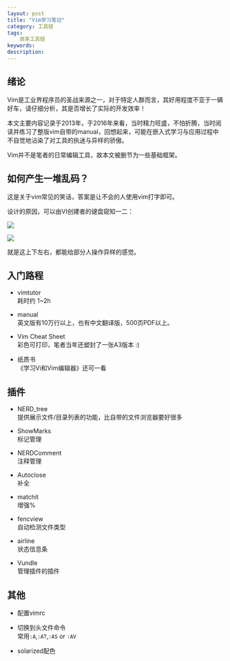 ```yaml
---
layout: post
title: "Vim学习笔记"
category: 工具链
tags: 
    效率工具链
keywords: 
description: 
---
```


## 绪论
Vim是工业界程序员的圣战来源之一，对于特定人群而言，其好用程度不亚于一辆好车，请仔细分析，其是否增长了实际的开发效率！

本文主要内容记录于2013年，于2016年来看，当时精力旺盛，不怕折腾，当时阅读并练习了整版vim自带的manual，回想起来，可能在嵌入式学习与应用过程中不自觉地沾染了对工具的执迷与异样的骄傲。

Vim并不是笔者的日常编辑工具，故本文被删节为一些基础框架。


## 如何产生一堆乱码？
这是关于vim常见的笑话，答案是让不会的人使用vim打字即可。

设计的原因，可以由VI创建者的键盘窥知一二：

![]({{site.zhehua.images}}/Toolchain/vim/cac6e2b70e0b2d0f957c0da0190205b2.png)

![]({{site.zhehua.images}}/Toolchain/vim/5130b08b96150b0668ab86649ff5653d.png)

就是这上下左右，都能给部分人操作异样的感觉。

## 入门路程

* vimtutor  
耗时约 1~2h

* manual  
英文版有10万行以上，也有中文翻译版，500页PDF以上。

* Vim Cheat Sheet  
彩色可打印，笔者当年还塑封了一张A3版本 :)


* 纸质书  
《学习Vi和Vim编辑器》还可一看

##  插件
* NERD_tree   
提供展示文件/目录列表的功能，比自带的文件浏览器要好很多

* ShowMarks  
标记管理

* NERDComment  
注释管理

* Autoclose  
补全

* matchit  
增强%

* fencview  
自动检测文件类型

* airline  
状态信息条

* Vundle  
管理插件的插件


## 其他

* 配置vimrc

* 切换到头文件命令   
常用`:A`,`:AT`,`:AS` or `:AV`

* solarized配色




